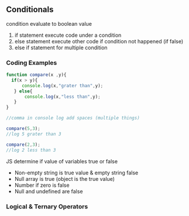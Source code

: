 ## Conditionals  
condition evaluate to boolean value
  1. if statement execute code under a condition
  2. else statement execute other code if condition not happened (if false)
  3. else if statement for multiple condition
     
### Coding Examples
```javascript
function compare(x ,y){
  if(x > y){
      console.log(x,"grater than",y);
   } else{
       console.log(x,"less than",y);
   }
}

//comma in console log add spaces (multiple things)

compare(5,3);
//log 5 grater than 3

compare(2,3);
//log 2 less than 3
```

JS determine if value of variables true or false
  - Non-empty string is true value & empty string false
  - Null array is true (object is the true value)
  - Number if zero is false
  - Null and undefined are false

### Logical & Ternary Operators

    

